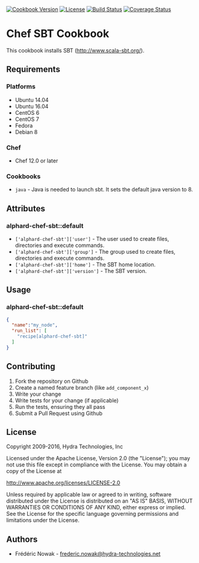 [![Cookbook Version](https://img.shields.io/cookbook/v/alphard-chef-sbt.svg)](https://supermarket.chef.io/cookbooks/alphard-chef-sbt)
[![License](https://img.shields.io/badge/License-Apache%202.0-blue.svg)](https://opensource.org/licenses/Apache-2.0)
[![Build Status](https://travis-ci.org/hydra-technologies/alphard-chef-sbt.svg?branch=master)](https://travis-ci.org/hydra-technologies/alphard-chef-sbt)
[![Coverage Status](https://coveralls.io/repos/github/hydra-technologies/alphard-chef-sbt/badge.svg?branch=master)](https://coveralls.io/github/hydra-technologies/alphard-chef-sbt?branch=master)

# Chef SBT Cookbook

This cookbook installs SBT (http://www.scala-sbt.org/).

## Requirements

### Platforms

- Ubuntu 14.04
- Ubuntu 16.04
- CentOS 6
- CentOS 7
- Fedora
- Debian 8

### Chef

- Chef 12.0 or later

### Cookbooks

- `java` - Java is needed to launch sbt. It sets the default java version to 8.

## Attributes

### alphard-chef-sbt::default

- `['alphard-chef-sbt']['user']` - The user used to create files, directories and execute commands.
- `['alphard-chef-sbt']['group']` - The group used to create files, directories and execute commands.
- `['alphard-chef-sbt']['home']` - The SBT home location.
- `['alphard-chef-sbt']['version']` - The SBT version.

## Usage

### alphard-chef-sbt::default

```json
{
  "name":"my_node",
  "run_list": [
    "recipe[alphard-chef-sbt]"
  ]
}
```

## Contributing

1. Fork the repository on Github
2. Create a named feature branch (like `add_component_x`)
3. Write your change
4. Write tests for your change (if applicable)
5. Run the tests, ensuring they all pass
6. Submit a Pull Request using Github

## License

Copyright 2009-2016, Hydra Technologies, Inc

Licensed under the Apache License, Version 2.0 (the "License");
you may not use this file except in compliance with the License.
You may obtain a copy of the License at

http://www.apache.org/licenses/LICENSE-2.0

Unless required by applicable law or agreed to in writing, software
distributed under the License is distributed on an "AS IS" BASIS,
WITHOUT WARRANTIES OR CONDITIONS OF ANY KIND, either express or implied.
See the License for the specific language governing permissions and
limitations under the License.

## Authors

- Frédéric Nowak - frederic.nowak@hydra-technologies.net
